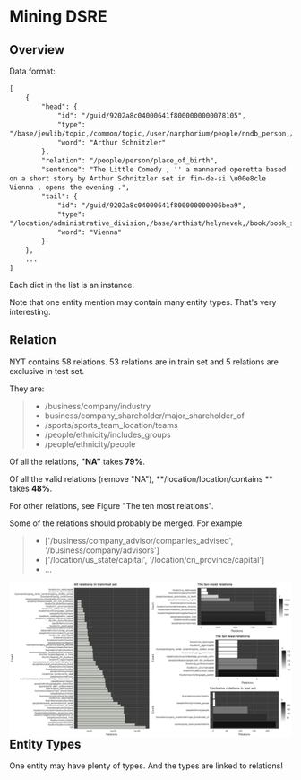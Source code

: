 # Mining DSRE

## Overview

Data format:

```
[
    {
        "head": {
            "id": "/guid/9202a8c04000641f8000000000078105",
            "type": "/base/jewlib/topic,/common/topic,/user/narphorium/people/nndb_person,/freebase/apps/hosts/com/acre/juggle/juggle,/people/person,/book/author,/base/jewlib/original_owner,/user/narphorium/people/topic,/base/austria/topic,/film/writer,/people/deceased_person",
            "word": "Arthur Schnitzler"
        },
        "relation": "/people/person/place_of_birth",
        "sentence": "The Little Comedy , '' a mannered operetta based on a short story by Arthur Schnitzler set in fin-de-si \u00e8cle Vienna , opens the evening .",
        "tail": {
            "id": "/guid/9202a8c04000641f800000000006bea9",
            "type": "/location/administrative_division,/base/arthist/helynevek,/book/book_subject,/base/popstra/location,/people/place_of_interment,/location/citytown,/location/location,/base/popstra/topic,/government/governmental_jurisdiction,/base/popstra/sww_base,/user/carmenmfenn1/default_domain/cityscape,/travel/travel_destination,/location/statistical_region,/location/dated_location,/protected_sites/listed_site,/common/topic,/base/austria/topic,/user/brendan/default_domain/top_architectural_city",
            "word": "Vienna"
        }
    },
    ...
]
```

Each dict in the list is an instance.

Note that one entity mention may contain many entity types. That's very interesting.

## Relation

NYT contains 58 relations. 53 relations are in train set and 5 relations are exclusive in test set.

They are:

> * /business/company/industry
> * business/company_shareholder/major_shareholder_of
> * /sports/sports_team_location/teams
> * /people/ethnicity/includes_groups
> * /people/ethnicity/people

Of all the relations, **"NA"** takes **79%**.

Of all the valid relations (remove "NA"), **/location/location/contains ** takes **48%**.

For other relations, see Figure "The ten most relations".

Some of the relations should probably be merged. For example
> * ['/business/company_advisor/companies_advised', '/business/company/advisors']
> * ['/location/us_state/capital', '/location/cn_province/capital']
> * ...



[^_^]: # (TODO draw a graph)

<img src="img/relation_overview.png" width = '800' div align=right />


## Entity Types

One entity may have plenty of types. And the types are linked to relations!